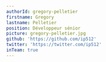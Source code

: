 ```yaml
---
authorId: gregory-pelletier
firstname: Gregory
lastname: Pelletier
position: Développeur sénior
picture: gregory-pelletier.jpg
github: 'https://github.com/ip512'
twitter: 'https://twitter.com/ip512'
inTeam: true
---
```

